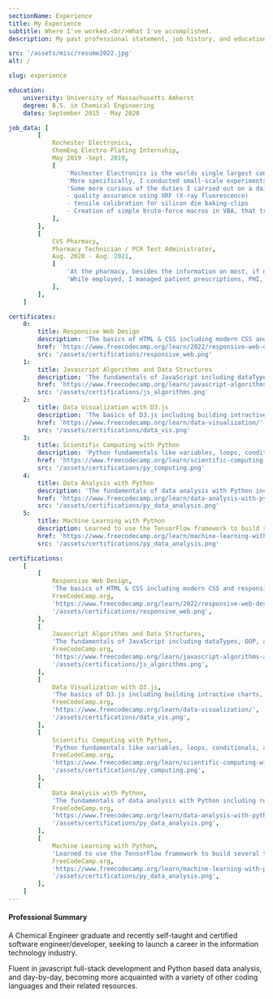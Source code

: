 ```yaml
---
sectionName: Experience
title: My Experience
subtitle: Where I've worked.<br/>What I've accomplished.
description: My past professional statement, job history, and education.

src: '/assets/misc/resume2022.jpg'
alt: /

slug: experience

education:
    university: University of Massachusetts Amherst
    degree: B.S. in Chemical Engineering
    dates: September 2015 - May 2020

job_data: [
        [
            Rochester Electronics,
            ChemEng Electro-Plating Internship,
            May 2019 -Sept. 2019,
            [
                'Rochester Electronics is the worlds single largest conitnuous provider of semiconductors. While employed there, I mainly conducted batch experiments, collected data, analyzed said data, and communicated the results, the statistical models, and further recommendations moving ahead.',
                'More specifically, I conducted small-scale experiments revolving an electroplating process using a Nickel/Tin based solution. This process was due to be implemented in the near future and required addittional assessment of ideal conditions, some of which being: electrical current across the anode/electrode through the chemical solution, agitation rate of parts during deposition, and correct concentrations to produced the desired deposition thickness. My  experiments and research data helped the department to begin full scale implementation.',
                'Some more curious of the duties I carried out on a daily basis included
                - quality assurance using XRF (X-ray fluorescence)
                - tensile calibration for silicon die baking-clips
                - Creation of simple brute-force macros in VBA, that transfered data from a particular intruments API to excel. ',
            ],
        ],
        [
            CVS Pharmacy,
            Pharmacy Technician / PCR Test Administrator,
            Aug. 2020 - Aug. 2021,
            [
                'At the pharmacy, besides the information on most, if not all, prescription medications on the shelves, not many techincal skills were learnt, however the inter-personal / customer service experience I gained was invaluable.',
                'While employed, I managed patient prescriptions, PHI, and insurance information. I aslo was one of the first Covid-19 trained technicians who was able to adminster self-performed nasal-swap PCR tests.',
            ],
        ],
    ]

certificates:
    0:
        title: Responsive Web Design
        description: 'The basics of HTML & CSS including modern CSS and responsive design.'
        href: 'https://www.freecodecamp.org/learn/2022/responsive-web-design/'
        src: '/assets/certifications/responsive_web.png'
    1:
        title: Javascript Algorithms and Data Structures
        description: 'The fundamentals of JavaScript including dataTypes, OOP, and Functional Programming.'
        href: 'https://www.freecodecamp.org/learn/javascript-algorithms-and-data-structures/'
        src: '/assets/certifications/js_algorithms.png'
    2:
        title: Data Visualization with D3.js
        description: 'The basics of D3.js including building intractive charts, graphs, and maps along with basic JSON manipulation and working with online data using APIs.'
        href: 'https://www.freecodecamp.org/learn/data-visualization/'
        src: '/assets/certifications/data_vis.png'
    3:
        title: Scientific Computing with Python
        description: 'Python fundamentals like variables, loops, conditionals, and functions along with complex data structures, networking, relational databases, and data visualization.'
        href: 'https://www.freecodecamp.org/learn/scientific-computing-with-python/'
        src: '/assets/certifications/py_computing.png'
    4:
        title: Data Analysis with Python
        description: 'The fundamentals of data analysis with Python including reading data from sources like CSVs and SQL, and using libraries like Numpy, Pandas, Matplotlib, and Seaborn to process and visualize data.'
        href: 'https://www.freecodecamp.org/learn/data-analysis-with-python/'
        src: '/assets/certifications/py_data_analysis.png'
    5:
        title: Machine Learning with Python
        description: Learned to use the TensorFlow framework to build several types of neural networks and create more advanced ML programs involving techniques like natural language processing and reinforcement learning.',
        href: 'https://www.freecodecamp.org/learn/machine-learning-with-python/'
        src: '/assets/certifications/py_data_analysis.png'

certifications:
    [
        [
            Responsive Web Design,
            'The basics of HTML & CSS including modern CSS and responsive design.',
            FreeCodeCamp.org,
            'https://www.freecodecamp.org/learn/2022/responsive-web-design/',
            '/assets/certifications/responsive_web.png',
        ],
        [
            Javascript Algorithms and Data Structures,
            'The fundamentals of JavaScript including dataTypes, OOP, and Functional Programming.',
            FreeCodeCamp.org,
            'https://www.freecodecamp.org/learn/javascript-algorithms-and-data-structures/',
            '/assets/certifications/js_algorithms.png',
        ],
        [
            Data Visualization with D3.js,
            'The basics of D3.js including building intractive charts, graphs, and maps along with basic JSON manipulation and working with online data using APIs.',
            FreeCodeCamp.org,
            'https://www.freecodecamp.org/learn/data-visualization/',
            '/assets/certifications/data_vis.png',
        ],
        [
            Scientific Computing with Python,
            'Python fundamentals like variables, loops, conditionals, and functions along with complex data structures, networking, relational databases, and data visualization.',
            FreeCodeCamp.org,
            'https://www.freecodecamp.org/learn/scientific-computing-with-python/',
            '/assets/certifications/py_computing.png',
        ],
        [
            Data Analysis with Python,
            'The fundamentals of data analysis with Python including reading data from sources like CSVs and SQL, and using libraries like Numpy, Pandas, Matplotlib, and Seaborn to process and visualize data.',
            FreeCodeCamp.org,
            'https://www.freecodecamp.org/learn/data-analysis-with-python/',
            '/assets/certifications/py_data_analysis.png',
        ],
        [
            Machine Learning with Python,
            'Learned to use the TensorFlow framework to build several types of neural networks and create more advanced ML programs involving techniques like natural language processing and reinforcement learning.',
            FreeCodeCamp.org,
            'https://www.freecodecamp.org/learn/machine-learning-with-python/',
            '/assets/certifications/py_data_analysis.png',
        ],
    ]
---
```


#### Professional Summary

A Chemical Engineer graduate and recently self-taught and certified software engineer/developer, seeking to launch a career in the information technology industry.

Fluent in javascript full-stack development and Python based data analysis, and day-by-day, becoming more acquainted with a variety of other coding languages and their related resources.
